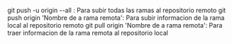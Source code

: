 git push -u origin --all : Para subir todas las ramas al repositorio remoto
git push origin 'Nombre de a rama remota': Para subir informacion de la rama local al repositorio remoto
git pull origin 'Nombre de a rama remota': Para traer informacion de la rama remota al repositorio local
